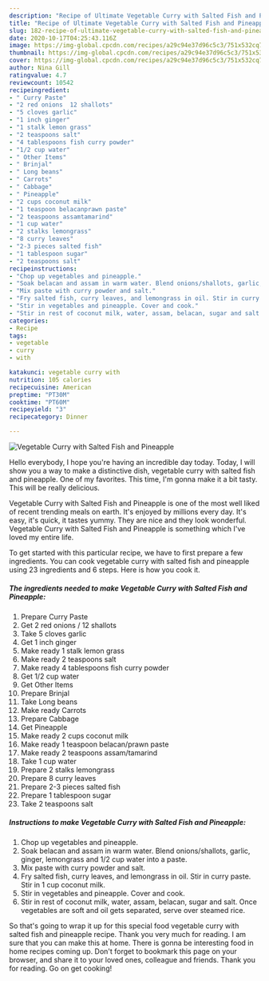 ```yaml
---
description: "Recipe of Ultimate Vegetable Curry with Salted Fish and Pineapple"
title: "Recipe of Ultimate Vegetable Curry with Salted Fish and Pineapple"
slug: 182-recipe-of-ultimate-vegetable-curry-with-salted-fish-and-pineapple
date: 2020-10-17T04:25:43.116Z
image: https://img-global.cpcdn.com/recipes/a29c94e37d96c5c3/751x532cq70/vegetable-curry-with-salted-fish-and-pineapple-recipe-main-photo.jpg
thumbnail: https://img-global.cpcdn.com/recipes/a29c94e37d96c5c3/751x532cq70/vegetable-curry-with-salted-fish-and-pineapple-recipe-main-photo.jpg
cover: https://img-global.cpcdn.com/recipes/a29c94e37d96c5c3/751x532cq70/vegetable-curry-with-salted-fish-and-pineapple-recipe-main-photo.jpg
author: Nina Gill
ratingvalue: 4.7
reviewcount: 10542
recipeingredient:
- " Curry Paste"
- "2 red onions  12 shallots"
- "5 cloves garlic"
- "1 inch ginger"
- "1 stalk lemon grass"
- "2 teaspoons salt"
- "4 tablespoons fish curry powder"
- "1/2 cup water"
- " Other Items"
- " Brinjal"
- " Long beans"
- " Carrots"
- " Cabbage"
- " Pineapple"
- "2 cups coconut milk"
- "1 teaspoon belacanprawn paste"
- "2 teaspoons assamtamarind"
- "1 cup water"
- "2 stalks lemongrass"
- "8 curry leaves"
- "2-3 pieces salted fish"
- "1 tablespoon sugar"
- "2 teaspoons salt"
recipeinstructions:
- "Chop up vegetables and pineapple."
- "Soak belacan and assam in warm water. Blend onions/shallots, garlic, ginger, lemongrass and 1/2 cup water into a paste."
- "Mix paste with curry powder and salt."
- "Fry salted fish, curry leaves, and lemongrass in oil. Stir in curry paste. Stir in 1 cup coconut milk."
- "Stir in vegetables and pineapple. Cover and cook."
- "Stir in rest of coconut milk, water, assam, belacan, sugar and salt. Once vegetables are soft and oil gets separated, serve over steamed rice."
categories:
- Recipe
tags:
- vegetable
- curry
- with

katakunci: vegetable curry with 
nutrition: 105 calories
recipecuisine: American
preptime: "PT30M"
cooktime: "PT60M"
recipeyield: "3"
recipecategory: Dinner

---
```



![Vegetable Curry with Salted Fish and Pineapple](https://img-global.cpcdn.com/recipes/a29c94e37d96c5c3/751x532cq70/vegetable-curry-with-salted-fish-and-pineapple-recipe-main-photo.jpg)

Hello everybody, I hope you're having an incredible day today. Today, I will show you a way to make a distinctive dish, vegetable curry with salted fish and pineapple. One of my favorites. This time, I'm gonna make it a bit tasty. This will be really delicious.

Vegetable Curry with Salted Fish and Pineapple is one of the most well liked of recent trending meals on earth. It's enjoyed by millions every day. It's easy, it's quick, it tastes yummy. They are nice and they look wonderful. Vegetable Curry with Salted Fish and Pineapple is something which I've loved my entire life.




To get started with this particular recipe, we have to first prepare a few ingredients. You can cook vegetable curry with salted fish and pineapple using 23 ingredients and 6 steps. Here is how you cook it.

<!--inarticleads1-->

##### The ingredients needed to make Vegetable Curry with Salted Fish and Pineapple:

1. Prepare  Curry Paste
1. Get 2 red onions / 12 shallots
1. Take 5 cloves garlic
1. Get 1 inch ginger
1. Make ready 1 stalk lemon grass
1. Make ready 2 teaspoons salt
1. Make ready 4 tablespoons fish curry powder
1. Get 1/2 cup water
1. Get  Other Items
1. Prepare  Brinjal
1. Take  Long beans
1. Make ready  Carrots
1. Prepare  Cabbage
1. Get  Pineapple
1. Make ready 2 cups coconut milk
1. Make ready 1 teaspoon belacan/prawn paste
1. Make ready 2 teaspoons assam/tamarind
1. Take 1 cup water
1. Prepare 2 stalks lemongrass
1. Prepare 8 curry leaves
1. Prepare 2-3 pieces salted fish
1. Prepare 1 tablespoon sugar
1. Take 2 teaspoons salt




<!--inarticleads2-->

##### Instructions to make Vegetable Curry with Salted Fish and Pineapple:

1. Chop up vegetables and pineapple.
1. Soak belacan and assam in warm water. Blend onions/shallots, garlic, ginger, lemongrass and 1/2 cup water into a paste.
1. Mix paste with curry powder and salt.
1. Fry salted fish, curry leaves, and lemongrass in oil. Stir in curry paste. Stir in 1 cup coconut milk.
1. Stir in vegetables and pineapple. Cover and cook.
1. Stir in rest of coconut milk, water, assam, belacan, sugar and salt. Once vegetables are soft and oil gets separated, serve over steamed rice.




So that's going to wrap it up for this special food vegetable curry with salted fish and pineapple recipe. Thank you very much for reading. I am sure that you can make this at home. There is gonna be interesting food in home recipes coming up. Don't forget to bookmark this page on your browser, and share it to your loved ones, colleague and friends. Thank you for reading. Go on get cooking!
